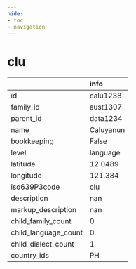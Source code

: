 ```yaml
---
hide:
- toc
- navigation
---
```

# clu
|                      | info      |
|:---------------------|:----------|
| id                   | calu1238  |
| family_id            | aust1307  |
| parent_id            | data1234  |
| name                 | Caluyanun |
| bookkeeping          | False     |
| level                | language  |
| latitude             | 12.0489   |
| longitude            | 121.384   |
| iso639P3code         | clu       |
| description          | nan       |
| markup_description   | nan       |
| child_family_count   | 0         |
| child_language_count | 0         |
| child_dialect_count  | 1         |
| country_ids          | PH        |